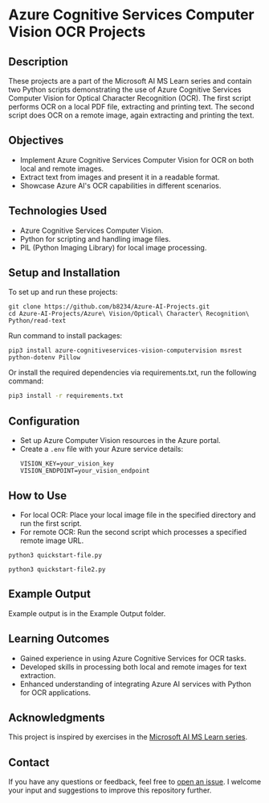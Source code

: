 # Azure Cognitive Services Computer Vision OCR Projects

## Description
These projects are a part of the Microsoft AI MS Learn series and contain two Python scripts demonstrating the use of Azure Cognitive Services Computer Vision for Optical Character Recognition (OCR). The first script performs OCR on a local PDF file, extracting and printing text. The second script does OCR on a remote image, again extracting and printing the text. 

## Objectives
- Implement Azure Cognitive Services Computer Vision for OCR on both local and remote images.
- Extract text from images and present it in a readable format.
- Showcase Azure AI's OCR capabilities in different scenarios.

## Technologies Used
- Azure Cognitive Services Computer Vision.
- Python for scripting and handling image files.
- PIL (Python Imaging Library) for local image processing.

## Setup and Installation
To set up and run these projects:

```
git clone https://github.com/b8234/Azure-AI-Projects.git
cd Azure-AI-Projects/Azure\ Vision/Optical\ Character\ Recognition\ Python/read-text
```

Run command to install packages:

```
pip3 install azure-cognitiveservices-vision-computervision msrest python-dotenv Pillow
```

Or install the required dependencies via requirements.txt, run the following command:

```bash
pip3 install -r requirements.txt
```

## Configuration
- Set up Azure Computer Vision resources in the Azure portal.
- Create a `.env` file with your Azure service details:
  ```
  VISION_KEY=your_vision_key
  VISION_ENDPOINT=your_vision_endpoint
  ```

## How to Use
- For local OCR: Place your local image file in the specified directory and run the first script.
- For remote OCR: Run the second script which processes a specified remote image URL.

```
python3 quickstart-file.py
```
```
python3 quickstart-file2.py
```

## Example Output
Example output is in the Example Output folder.

## Learning Outcomes
- Gained experience in using Azure Cognitive Services for OCR tasks.
- Developed skills in processing both local and remote images for text extraction.
- Enhanced understanding of integrating Azure AI services with Python for OCR applications.

## Acknowledgments
This project is inspired by exercises in the [Microsoft AI MS Learn series](https://learn.microsoft.com/en-us/training/).

## Contact

If you have any questions or feedback, feel free to [open an issue](https://github.com/b8234/Azure-AI-Projects/issues/new). I welcome your input and suggestions to improve this repository further.
